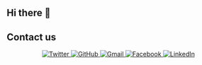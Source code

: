 ## Hi there 👋

## Contact us

<p align="center">
  <a href="https://x.com/FerDzib17" target="_blank">
    <img src="https://img.shields.io/badge/twitter-%2300acee.svg?color=1DA1F2&style=for-the-badge&logo=twitter&logoColor=white" alt="Twitter" style="margin-bottom: 5px;" />
  </a>
  <a href="https://github.com/fernando-julian" target="_blank">
    <img src="https://img.shields.io/badge/github-%2300acee.svg?color=181717&style=for-the-badge&logo=github&logoColor=white" alt="GitHub" style="margin-bottom: 5px;" />
  </a>
  <a href="mailto:dzibfer6@gmail.com" target="_blank">
    <img src="https://img.shields.io/badge/gmail-%2300acee.svg?color=EA4335&style=for-the-badge&logo=gmail&logoColor=white" alt="Gmail" style="margin-bottom: 5px;" />
  </a>
  <a href="https://www.facebook.com/profile.php?id=61558742946448" target="_blank">
    <img src="https://img.shields.io/badge/Facebook-%231877F2.svg?style=for-the-badge&logo=facebook&logoColor=white" alt="Facebook" style="margin-bottom: 5px;" />
  </a>
  <a href="https://www.linkedin.com/in/fernando-julian17" target="_blank">
    <img src="https://img.shields.io/badge/LinkedIn-%230077B5.svg?style=for-the-badge&logo=linkedin&logoColor=white" alt="LinkedIn" style="margin-bottom: 5px;" />
  </a>
</p>

